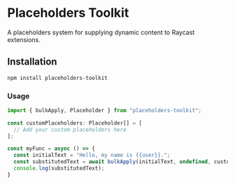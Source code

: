 # Placeholders Toolkit

A placeholders system for supplying dynamic content to Raycast extensions.

## Installation

```bash
npm install placeholders-toolkit
```

### Usage

```js
import { bulkApply, Placeholder } from "placeholders-toolkit";

const customPlaceholders: Placeholder[] = [
  // Add your custom placeholders here
];

const myFunc = async () => {
  const initialText = "Hello, my name is {{user}}.";
  const substitutedText = await bulkApply(initialText, undefined, customPlaceholders);
  console.log(substitutedText);
}
```

